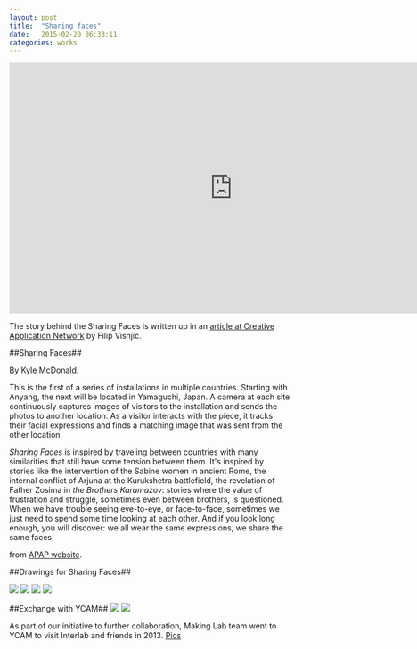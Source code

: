 ```yaml
---
layout: post
title:  "Sharing faces"
date:   2015-02-20 06:33:11
categories: works
---
```

 
 
 <iframe src="https://player.vimeo.com/video/96549043?title=0&byline=0&portrait=0" width="800" height="450" frameborder="0" webkitallowfullscreen mozallowfullscreen allowfullscreen></iframe>
 

The story behind the Sharing Faces is written up in an [article at Creative Application Network](http://www.creativeapplications.net/openframeworks/sharing-faces-seeing-yourself-reflected-in-the-image-of-others/) by Filip Visnjic. 
 
##Sharing Faces##
 
By Kyle McDonald.  

This is the first of a series of installations in multiple countries. Starting with Anyang, the next will be located in Yamaguchi, Japan. A camera at each site continuously captures images of visitors to the installation and sends the photos to another location. As a visitor interacts with the piece, it tracks their facial expressions and finds a matching image that was sent from the other location.

*Sharing Faces* is inspired by traveling between countries with many similarities that still have some tension between them. It's inspired by stories like the intervention of the Sabine women in ancient Rome, the internal conflict of Arjuna at the Kurukshetra battlefield, the revelation of Father Zosima in *the Brothers Karamazov*: stories where the value of frustration and struggle, sometimes even between brothers, is questioned. When we have trouble seeing eye-to-eye, or face-to-face, sometimes we just need to spend some time looking at each other. And if you look long enough, you will discover: we all wear the same expressions, we share the same faces.

from [APAP website](https://apap.or.kr/en/sharing_faces). 

##Drawings for Sharing Faces##
  
  <img src="https://farm8.staticflickr.com/7337/15755908344_b0321b46a8_c.jpg">
  <img src="https://farm9.staticflickr.com/8669/16190703278_910c73e3ef_z.jpg">
  <img src="https://farm8.staticflickr.com/7433/16376629931_26fcbd4849_z.jpg">
  <img src="https://farm8.staticflickr.com/7370/16190712128_409108808d_c.jpg">
  
  
##Exchange with YCAM##
<img src="http://www.creativeapplications.net/wp-content/uploads/2014/08/sharingfaces-640x429.jpg">
<img src="https://farm6.staticflickr.com/5539/11416066595_cce6db025b_z.jpg">  

As part of our initiative to further collaboration, Making Lab team went to YCAM to visit Interlab and friends in 2013. 
[Pics](https://www.flickr.com/photos/makinglab/sets/72157638756366785/) 